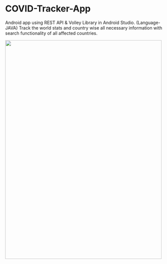 # COVID-Tracker-App
Android app using REST API & Volley Library in Android Studio.
(Language-JAVA)
Track the world stats and country wise all necessary information with search functionality of all affected countries.

<img src="https://user-images.githubusercontent.com/87389299/125575893-9417fe41-807d-46ea-89cf-2edc6ce8ae42.jpg" width="500" height="700">

